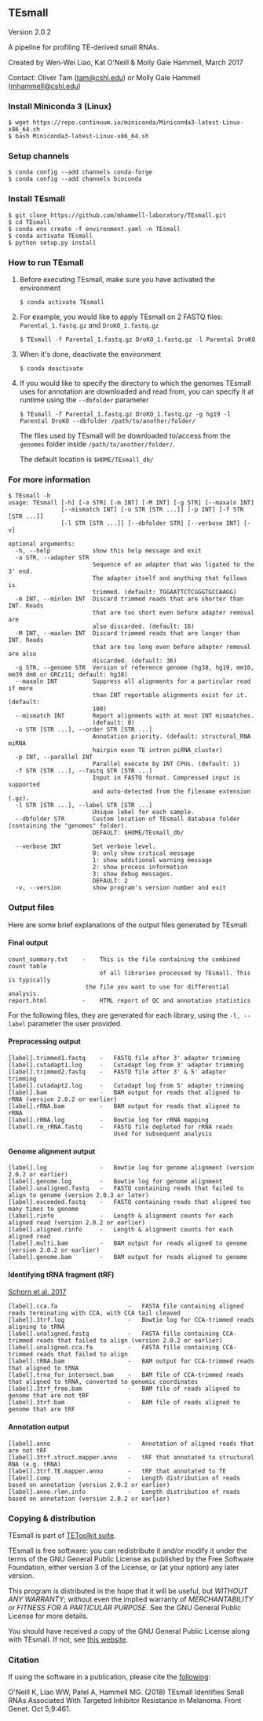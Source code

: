 ## TEsmall

Version 2.0.2

A pipeline for profiling TE-derived small RNAs.

Created by Wen-Wei Liao, Kat O'Neill & Molly Gale Hammell, March 2017

Contact: Oliver Tam (tam@cshl.edu) or Molly Gale Hammell (mhammell@cshl.edu)

### Install Miniconda 3 (Linux)

```
$ wget https://repo.continuum.io/miniconda/Miniconda3-latest-Linux-x86_64.sh
$ bash Miniconda3-latest-Linux-x86_64.sh
```

### Setup channels

```
$ conda config --add channels conda-forge
$ conda config --add channels bioconda
```

### Install TEsmall

```
$ git clone https://github.com/mhammell-laboratory/TEsmall.git
$ cd TEsmall
$ conda env create -f environment.yaml -n TEsmall
$ conda activate TEsmall
$ python setup.py install
```

### How to run TEsmall

1. Before executing TEsmall, make sure you have activated the environment

	```
	$ conda activate TEsmall
	```

2. For example, you would like to apply TEsmall on 2 FASTQ files: `Parental_1.fastq.gz` and `DroKO_1.fastq.gz`

	```
	$ TEsmall -f Parental_1.fastq.gz DroKO_1.fastq.gz -l Parental DroKO
	```

3. When it's done, deactivate the environment

	```
	$ conda deactivate
	```
4. If you would like to specify the directory to which the genomes
   TEsmall uses for annotation are downloaded and read from, you can
   specify it at runtime using the `--dbfolder` parameter
	
	```
	$ TEsmall -f Parental_1.fastq.gz DroKO_1.fastq.gz -g hg19 -l
	Parental DroKO --dbfolder /path/to/another/folder/
	```
	The files used by TEsmall will be downloaded to/access from the
	`genomes` folder inside `/path/to/another/folder/`.
	
	The default location is `$HOME/TEsmall_db/`

### For more information

```
$ TEsmall -h
usage: TEsmall [-h] [-a STR] [-m INT] [-M INT] [-g STR] [--maxaln INT]
               [--mismatch INT] [-o STR [STR ...]] [-p INT] [-f STR [STR ...]]
               [-l STR [STR ...]] [--dbfolder STR] [--verbose INT] [-v]

optional arguments:
  -h, --help            show this help message and exit
  -a STR, --adapter STR
                        Sequence of an adapter that was ligated to the 3' end.
                        The adapter itself and anything that follows is
                        trimmed. (default: TGGAATTCTCGGGTGCCAAGG)
  -m INT, --minlen INT  Discard trimmed reads that are shorter than INT. Reads
                        that are too short even before adapter removal are
                        also discarded. (default: 16)
  -M INT, --maxlen INT  Discard trimmed reads that are longer than INT. Reads
                        that are too long even before adapter removal are also
                        discarded. (default: 36)
  -g STR, --genome STR  Version of reference genome (hg38, hg19, mm10, mm39 dm6 or GRCz11; default: hg38)
  --maxaln INT          Suppress all alignments for a particular read if more
                        than INT reportable alignments exist for it. (default:
                        100)
  --mismatch INT        Report alignments with at most INT mismatches.
                        (default: 0)
  -o STR [STR ...], --order STR [STR ...]
                        Annotation priority. (default: structural_RNA miRNA
                        hairpin exon TE intron piRNA_cluster)
  -p INT, --parallel INT
                        Parallel execute by INT CPUs. (default: 1)
  -f STR [STR ...], --fastq STR [STR ...]
                        Input in FASTQ format. Compressed input is supported
                        and auto-detected from the filename extension (.gz).
  -l STR [STR ...], --label STR [STR ...]
                        Unique label for each sample.
  --dbfolder STR        Custom location of TEsmall database folder (containing the "genomes" folder). 
						DEFAULT: $HOME/TEsmall_db/

  --verbose INT         Set verbose level. 
                        0: only show critical message
						1: show additional warning message
						2: show process information
						3: show debug messages.
						DEFAULT: 2
  -v, --version         show program's version number and exit
```

### Output files

Here are some brief explanations of the output files generated by TEsmall

#### Final output
```
count_summary.txt    -    This is the file containing the combined count table
                          of all libraries processed by TEsmall. This is typically
	                  the file you want to use for differential analysis.
report.html          -    HTML report of QC and annotation statistics
```

For the following files, they are generated for each library, using the `-l, --label`
parameter the user provided.

#### Preprocessing output
```
[label].trimmed1.fastq    -   FASTQ file after 3' adapter trimming
[label].cutadapt1.log     -   Cutadapt log from 3' adapter trimming
[label].trimmed2.fastq    -   FASTQ file after 3' & 5' adapter trimming
[label].cutadapt2.log     -   Cutadapt log from 5' adapter trimming
[label].bam               -   BAM output for reads that aligned to rRNA (version 2.0.2 or earlier)
[label].rRNA.bam          -   BAM output for reads that aligned to rRNA
[label].rRNA.log          -   Bowtie log for rRNA mapping
[label].rm_rRNA.fastq     -   FASTQ file depleted for rRNA reads
                              Used for subsequent analysis
```

#### Genome alignment output
```
[label].log               -   Bowtie log for genome alignment (version 2.0.2 or earlier)
[label].genome.log        -   Bowtie log for genome alignment
[label].unaligned.fastq   -   FASTQ containing reads that failed to align to genome (version 2.0.3 or later)
[label].exceeded.fastq    -   FASTQ containing reads that aligned too many times to genome
[label].rinfo             -   Length & alignment counts for each aligned read (version 2.0.2 or earlier)
[label].aligned.rinfo     -   Length & alignment counts for each aligned read
[label].multi.bam         -   BAM output for reads aligned to genome (version 2.0.2 or earlier)
[label].genome.bam        -   BAM output for reads aligned to genome
```

#### Identifying tRNA fragment (tRF) 
[Schorn et al. 2017](https://www.cell.com/cell/fulltext/S0092-8674(17)30696-7)
```
[label].cca.fa                    -   FASTA file containing aligned reads terminating with CCA, with CCA tail cleaved
[label].3trf.log                  -   Bowtie log for CCA-trimmed reads aligning to tRNA
[label].unaligned.fastq           -   FASTA fille containing CCA-trimmed reads that failed to align (version 2.0.2 or earlier)
[label].unaligned.cca.fa          -   FASTA fille containing CCA-trimmed reads that failed to align
[label].tRNA.bam                  -   BAM output for CCA-trimmed reads that aligned to tRNA
[label].trna_for_intersect.bam    -   BAM file of CCA-trimmed reads that aligned to tRNA, converted to genomic coordinates
[label].3trf_free.bam             -   BAM file of reads aligned to genome that are not tRF
[label].3trf.bam                  -   BAM file of reads aligned to genome that are tRF
```

#### Annotation output
```
[label].anno                      -   Annotation of aligned reads that are not tRF
[label].3trf.struct.mapper.anno   -   tRF that annotated to structural RNA (e.g. tRNA)
[label].3trf.TE.mapper.anno       -   tRF that annotated to TE
[label].comp                      -   Length distribution of reads based on annotation (version 2.0.2 or earlier)
[label].anno.rlen.info            -   Length distribution of reads based on annotation (version 2.0.2 or earlier)
```

### Copying & distribution

TEsmall is part of [TEToolkit suite](http://hammelllab.labsites.cshl.edu/software/).

TEsmall is free software: you can redistribute it and/or modify
it under the terms of the GNU General Public License as published by
the Free Software Foundation, either version 3 of the License, or
(at your option) any later version.

This program is distributed in the hope that it will be useful,
but *WITHOUT ANY WARRANTY*; without even the implied warranty of
*MERCHANTABILITY or FITNESS FOR A PARTICULAR PURPOSE*.  See the
GNU General Public License for more details.

You should have received a copy of the GNU General Public License
along with TEsmall.  If not, see [this website](http://www.gnu.org/licenses/).

### Citation

If using the software in a publication, please cite the [following](https://pubmed.ncbi.nlm.nih.gov/30349559/):

O'Neill K, Liao WW, Patel A, Hammell MG. (2018) TEsmall Identifies Small RNAs Associated With Targeted Inhibitor Resistance in Melanoma. Front Genet. Oct 5;9:461.
